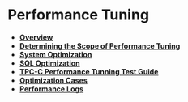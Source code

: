 # Performance Tuning<a name="EN-US_TOPIC_0245374517"></a>

-   **[Overview](overview-15.md)**  
-   **[Determining the Scope of Performance Tuning](determining-the-scope-of-performance-tuning.md)**  
-   **[System Optimization](system-optimization.md)**  
-   **[SQL Optimization](sql-optimization.md)**  
-   **[TPC-C Performance Tunning Test Guide](tpc-c-performance-tunning-test-guide.md)**  
-   **[Optimization Cases](optimization-cases.md)**  
-   **[Performance Logs](performance-logs.md)**  


